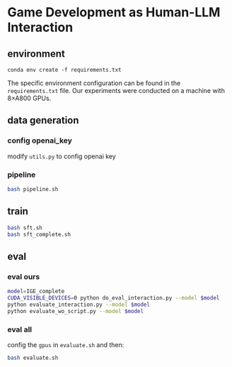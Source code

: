 # Game Development as Human-LLM Interaction

## environment
```
conda env create -f requirements.txt
```
The specific environment configuration can be found in the `requirements.txt` file. 
Our experiments were conducted on a machine with 8×A800 GPUs.

## data generation

### config openai_key
modify `utils.py` to config openai key

### pipeline
```bash
bash pipeline.sh
```

## train
```bash
bash sft.sh
bash sft_complete.sh
```

## eval
### eval ours
```bash
model=IGE_complete
CUDA_VISIBLE_DEVICES=0 python do_eval_interaction.py --model $model
python evaluate_interaction.py --model $model
python evaluate_wo_script.py --model $model
```

### eval all
config the `gpus` in `evaluate.sh` and then:
```bash
bash evaluate.sh
```